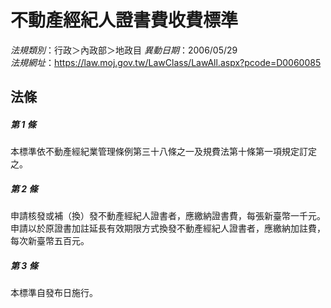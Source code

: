 # 不動產經紀人證書費收費標準

*法規類別*：行政＞內政部＞地政目
*異動日期*：2006/05/29  
*法規網址*：https://law.moj.gov.tw/LawClass/LawAll.aspx?pcode=D0060085



## 法條
##### 第 1 條
本標準依不動產經紀業管理條例第三十八條之一及規費法第十條第一項規定訂定之。

##### 第 2 條
申請核發或補（換）發不動產經紀人證書者，應繳納證書費，每張新臺幣一千元。
申請以於原證書加註延長有效期限方式換發不動產經紀人證書者，應繳納加註費，每次新臺幣五百元。

##### 第 3 條
本標準自發布日施行。



